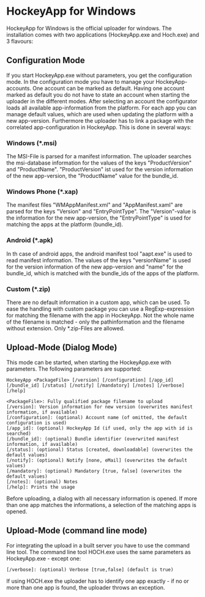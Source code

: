 HockeyApp for Windows
=========

HockeyApp for Windows is the official uploader for windows. The installation comes with two applications (HockeyApp.exe and Hoch.exe) and 3 flavours:

## Configuration Mode

If you start HockeyApp.exe without parameters, you get the configuration mode. In the configuration mode you have to manage your HockeyApp-accounts. One account can be marked as default. Having one account marked as default you do not have to state an account when starting the uploader in the different modes.
After selecting an account the configurator loads all available app-information from the platform. For each app you can manage default values, which are used when updating the platform with a new app-version.
Furthermore the uploader has to link a package with the correlated app-configuration in HockeyApp. This is done in several ways:

### Windows (*.msi)
The MSI-File is parsed for a manifest information. The uploader searches the msi-database information for the values of the keys "ProductVersion" and "ProductName". "ProductVersion" ist used for the version information of the new app-version, the "ProductName" value for the bundle_id.

### Windows Phone (*.xap)
The manifest files "WMAppManifest.xml" and "AppManifest.xaml" are parsed for the keys "Version" and "EntryPointType". The "Version"-value is the information for the new app-version, the "EntryPointType" is used for matching the apps at the platform (bundle_id).

### Android (*.apk)
In th case of android apps, the android manifest tool "aapt.exe" is used to read manifest information. The values of the keys "versionName" is used for the version information of the new app-version and "name" for the bundle_id, which is matched with the bundle_ids of the apps of the platform.

### Custom (*.zip)
There are no default information in a custom app, which can be used. To ease the handling with custom package you can use a RegExp-expression for matching the filename with the app in HockeyApp. Not the whole name of the filename is matched - only the pathinformation and the filename without extension. Only *.zip-Files are allowed.

## Upload-Mode (Dialog Mode)
This mode can be started, when starting the HockeyApp.exe with parameters. The following parameters are supported:

    HockeyApp <PackageFile> [/version] [/configuration] [/app_id] [/bundle_id] [/status] [/notify] [/mandatory] [/notes] [/verbose] [/help]
    
    <PackageFile>: Fully qualified package filename to upload
    [/version]: Version information for new version (overwrites manifest information, if available)
    [/configuration]: (optional) Account name (of omitted, the default configuration is used)
    [/app_id]: (optional) HockeyApp Id (if used, only the app with id is searched)
    [/bundle_id]: (optional) Bundle identifier (overwrited manifest information, if available)
    [/status]: (optional) Status [created, downloadable] (overwrites the default values)
    [/notify]: (optional) Notify [none, eMail] (overwrites the default values)
    [/mandatory]: (optional) Mandatory [true, false] (overwrites the default values)
    [/notes]: (optional) Notes
    [/help]: Prints the usage

Before uploading, a dialog with all necessary information is opened. If more than one app matches the informations, a selection of the matching apps is opened.

## Upload-Mode (command line mode)
For integrating the upload in a built server you have to use the command line tool. The command line tool HOCH.exe uses the same parameters as HockeyApp.exe - except one:

    [/verbose]: (optional) Verbose [true,false] (default is true)

If using HOCH.exe the uploader has to identify one app exactly - if no or more than one app is found, the uploader throws an exception.
